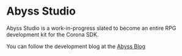 Abyss Studio
============

Abyss Studio is a work-in-progress slated to become an entire RPG development kit for the Corona SDK.

You can follow the development blog at the [Abyss Blog][blog]

[blog]: http://abyssengine.com
